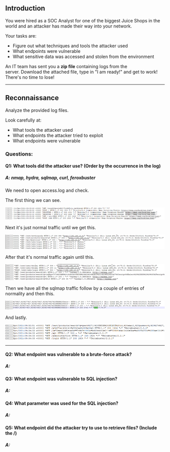 
## **Introduction**

You were hired as a SOC Analyst for one of the biggest Juice Shops in the world and an attacker has made their way into your network. 

Your tasks are:

- Figure out what techniques and tools the attacker used
- What endpoints were vulnerable
- What sensitive data was accessed and stolen from the environment  

An IT team has sent you a **zip file** containing logs from the server. Download the attached file, type in "I am ready!" and get to work! There's no time to lose!

___

## **Reconnaissance**

Analyze the provided log files.

Look carefully at:

- What tools the attacker used
- What endpoints the attacker tried to exploit
- What endpoints were vulnerable

### Questions: 

#### Q1: What tools did the attacker use? (Order by the occurrence in the log)

##### A: nmap, hydra, sqlmap, curl, feroxbuster

We need to open access.log and check.

The first thing we can see.

![](../Img/Pasted%20image%2020251010000522.png)

Next it's just normal traffic until we get this.

![](../Img/Pasted%20image%2020251010000624.png)

After that it's normal traffic again until this.

![](../Img/Pasted%20image%2020251010000708.png)

Then we have all the sqlmap traffic follow by a couple of entries of normality and then this.

![](../Img/Pasted%20image%2020251010000838.png)

And lastly.

![](../Img/Pasted%20image%2020251010000907.png)

___

#### Q2: What endpoint was vulnerable to a brute-force attack?

##### A: 

#### Q3: What endpoint was vulnerable to SQL injection?

##### A: 

#### Q4: What parameter was used for the SQL injection?

##### A: 

#### Q5: What endpoint did the attacker try to use to retrieve files? (Include the /)

##### A: 